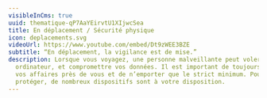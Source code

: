 ```yaml
---
visibleInCms: true
uuid: thematique-qP7AaYEirvtU1XIjwcSea
title: En déplacement / Sécurité physique
icon: deplacements.svg
videoUrl: https://www.youtube.com/embed/Dt9zWEE3BZE
subtitle: “En déplacement, la vigilance est de mise.”
description: Lorsque vous voyagez, une personne malveillante peut voler votre
  ordinateur, et compromettre vos données. Il est important de toujours garder
  vos affaires près de vous et de n’emporter que le strict minimum. Pour vous
  protéger, de nombreux dispositifs sont à votre disposition.
---
```

